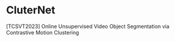 # CluterNet
[TCSVT2023] Online Unsupervised Video Object Segmentation via Contrastive Motion Clustering

